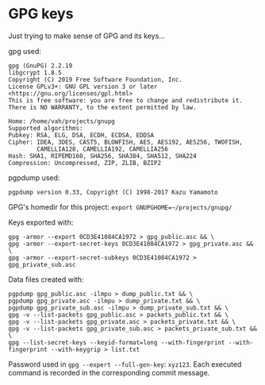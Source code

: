 # GPG keys

Just trying to make sense of GPG and its keys…


gpg used:

```
gpg (GnuPG) 2.2.19
libgcrypt 1.8.5
Copyright (C) 2019 Free Software Foundation, Inc.
License GPLv3+: GNU GPL version 3 or later <https://gnu.org/licenses/gpl.html>
This is free software: you are free to change and redistribute it.
There is NO WARRANTY, to the extent permitted by law.

Home: /home/vah/projects/gnupg
Supported algorithms:
Pubkey: RSA, ELG, DSA, ECDH, ECDSA, EDDSA
Cipher: IDEA, 3DES, CAST5, BLOWFISH, AES, AES192, AES256, TWOFISH,
        CAMELLIA128, CAMELLIA192, CAMELLIA256
Hash: SHA1, RIPEMD160, SHA256, SHA384, SHA512, SHA224
Compression: Uncompressed, ZIP, ZLIB, BZIP2
```

pgpdump used:

```
pgpdump version 0.33, Copyright (C) 1998-2017 Kazu Yamamoto
```

GPG's homedir for this project: `export GNUPGHOME=~/projects/gnupg/`

Keys exported with:
```
gpg -armor --export 0CD3E41084CA1972 > gpg_public.asc && \
gpg -armor --export-secret-keys 0CD3E41084CA1972 > gpg_private.asc && \
gpg -armor --export-secret-subkeys 0CD3E41084CA1972 > gpg_private_sub.asc
```

Data files created with:

```
pgpdump gpg_public.asc -ilmpu > dump_public.txt && \
pgpdump gpg_private.asc -ilmpu > dump_private.txt && \
pgpdump gpg_private_sub.asc -ilmpu > dump_private_sub.txt && \
gpg -v --list-packets gpg_public.asc > packets_public.txt && \
gpg -v --list-packets gpg_private.asc > packets_private.txt && \
gpg -v --list-packets gpg_private_sub.asc > packets_private_sub.txt && \
gpg --list-secret-keys --keyid-format=long --with-fingerprint --with-fingerprint --with-keygrip > list.txt
```

Password used in `gpg --expert --full-gen-key`: `xyz123`. Each executed command is recorded in the corresponding commit message.
